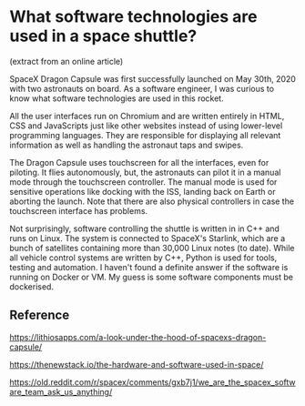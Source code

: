 # What software technologies are used in a space shuttle?

(extract from an online article)

SpaceX Dragon Capsule was first successfully launched on May 30th, 2020 with two astronauts on board. As a software engineer, I was curious to know what software technologies are used in this rocket.

All the user interfaces run on Chromium and are written entirely in HTML, CSS and JavaScripts just like other websites instead of using lower-level programming languages. They are responsible for displaying all relevant information as well as handling the astronaut taps and swipes.

The Dragon Capsule uses touchscreen for all the interfaces, even for piloting. It flies autonomously, but, the astronauts can pilot it in a manual mode through the touchscreen controller. The manual mode is used for sensitive operations like docking with the ISS, landing back on Earth or aborting the launch. Note that there are also physical controllers in case the touchscreen interface has problems.

Not surprisingly, software controlling the shuttle is written in in C++ and runs on Linux. The system is connected to SpaceX's Starlink, which are a bunch of satellites containing more than 30,000 Linux notes (to date). While all vehicle control systems are written by C++, Python is used for tools, testing and automation. I haven't found a definite answer if the software is running on Docker or VM. My guess is some software components must be dockerised.

## Reference

https://lithiosapps.com/a-look-under-the-hood-of-spacexs-dragon-capsule/

https://thenewstack.io/the-hardware-and-software-used-in-space/

https://old.reddit.com/r/spacex/comments/gxb7j1/we_are_the_spacex_software_team_ask_us_anything/

